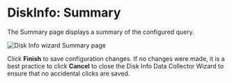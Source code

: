 # DiskInfo: Summary

The Summary page displays a summary of the configured query.

![Disk Info wizard Summary page](/img/product_docs/accessanalyzer/admin/datacollector/adinventory/summary.webp)

Click **Finish** to save configuration changes. If no changes were made, it is a best practice to
click **Cancel** to close the Disk Info Data Collector Wizard to ensure that no accidental clicks
are saved.
